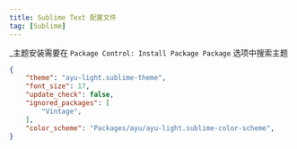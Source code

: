 ```yaml
---
title: Sublime Text 配置文件
tag: [Sublime]
---
```


_主题安装需要在 `Package Control: Install Package Package` 选项中搜索主题

```json
{
    "theme": "ayu-light.sublime-theme",
    "font_size": 17,
    "update_check": false,
    "ignored_packages": [
        "Vintage",
    ],
    "color_scheme": "Packages/ayu/ayu-light.sublime-color-scheme",
}
```
